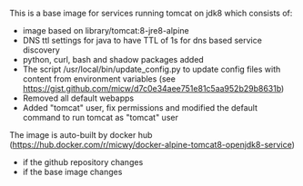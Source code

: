 This is a base image for services running tomcat on jdk8 which consists of:

* image based on library/tomcat:8-jre8-alpine
* DNS ttl settings for java to have TTL of 1s for dns based service discovery
* python, curl, bash and shadow packages added
* The script /usr/local/bin/update_config.py to update config files with content from environment variables
  (see https://gist.github.com/micw/d7c0e34aee751e81c5aa952b29b8631b)
* Removed all default webapps
* Added "tomcat" user, fix permissions and modified the default command to run tomcat as "tomcat" user

The image is auto-built by docker hub (https://hub.docker.com/r/micwy/docker-alpine-tomcat8-openjdk8-service)
* if the github repository changes
* if the base image changes

